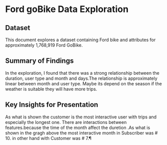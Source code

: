 # Ford goBike Data Exploration

## Dataset

This document explores a dataset containing Ford bike and attributes for approximately 1,768,919 Ford GoBike.



## Summary of Findings

In the exploration, I found that there was a strong relationship between the
duration, user type and month and days.The relationship is
approximately linear between month and user type. Maybe its depend on the season if the weather
is suitable they will have more trips.



## Key Insights for Presentation

As what is shown the customer is the most interactive user with trips and especially the longest one. There are interactions between features.because the time of the month affect the duretion .As what is shown in the gragh above the most interactive month in Subscriber was # 10. in other hand with Customer was # 7.¶


